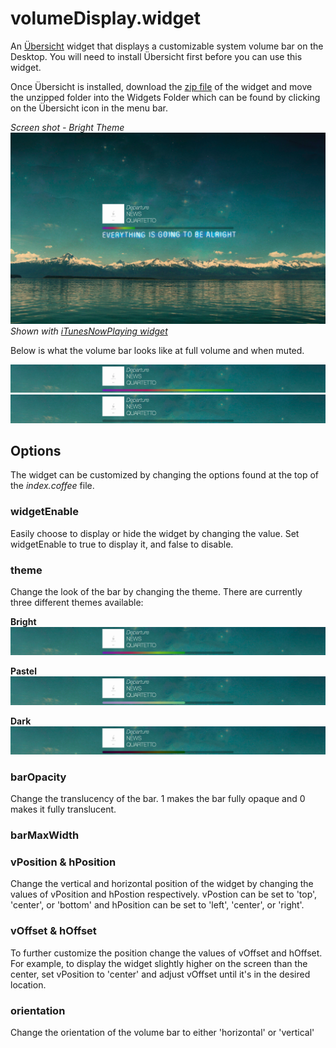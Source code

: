 # volumeDisplay.widget

An [Übersicht](http://tracesof.net/uebersicht/) widget that displays a customizable system volume bar on the Desktop. You will need to install Übersicht first before you can use this widget. 

Once Übersicht is installed, download the [zip file](volumeDisplay.widget.zip) of the widget and move the unzipped folder into the Widgets Folder which can be found by clicking on the Übersicht icon in the menu bar.

*Screen shot - Bright Theme*
![Example Screenshot of widget](ScreenShot.png)
*Shown with [iTunesNowPlaying widget](https://github.com/ctakemoto/iTunesNowPlaying.widget)*

Below is what the volume bar looks like at full volume and when muted.

![Example Screenshot of widget](ScreenShot_FullVol.png)
![Example Screenshot of widget](ScreenShot_Mute.png)

## Options

The widget can be customized by changing the options found at the top of the *index.coffee* file.

### widgetEnable

Easily choose to display or hide the widget by changing the value. Set widgetEnable to true to display it, and false to disable.

### theme

Change the look of the bar by changing the theme. There are currently three different themes available:

**Bright**
![Example Screenshot of widget](ScreenShot_Bright.png)

**Pastel**
![Example Screenshot of widget](ScreenShot_Pastel.png)

**Dark**
![Example Screenshot of widget](ScreenShot_Dark.png)

### barOpacity

Change the translucency of the bar. 1 makes the bar fully opaque and 0 makes it fully translucent.

### barMaxWidth


### vPosition & hPosition

Change the vertical and horizontal position of the widget by changing the values of vPosition and hPostion respectively. vPostion can be set to 'top', 'center', or 'bottom' and hPosition can be set to 'left', 'center', or 'right'.

### vOffset & hOffset

To further customize the position change the values of vOffset and hOffset. For example, to display the widget slightly higher on the screen than the center, set vPosition to 'center' and adjust vOffset until it's in the desired location.

### orientation

Change the orientation of the volume bar to either 'horizontal' or 'vertical'